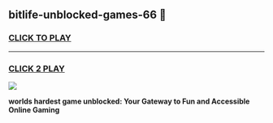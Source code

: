 
## bitlife-unblocked-games-66 👋
<h3>
<a href="https://premium.freeplayer.one?title=bitlife-unblocked-games-66&ref=14F">CLICK TO PLAY</a></h3>
<hr>

<h3>
<a href="https://premium.freeplayer.one?title=bitlife-unblocked-games-66&ref=14F">CLICK 2 PLAY</a>
  
</h3>

<a href="https://premium.freeplayer.one?title=bitlife-unblocked-games-66&ref=12F/"><img src="https://clearcache.store/games.png"></a>


**worlds hardest game unblocked: Your Gateway to Fun and Accessible Online Gaming**
